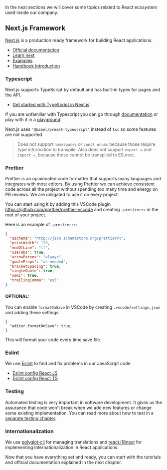 In the next sections we will cover some topics related to React ecosystem used inside our company.

## Next.js Framework

[Next.js](https://nextjs.org/) is a production ready framework for building React applications.

- [Official documentation](https://nextjs.org/docs/getting-started)
- [Learn next](https://nextjs.org/learn/basics/create-nextjs-app)
- [Examples](https://github.com/vercel/next.js/tree/canary/examples)
- [Handbook Introduction](/books/frontend/react/next/introduction)

### Typescript

Next.js supports TypeScript by default and has built-in types for pages and the API.

- [Get started with TypeScript in Next.js](https://nextjs.org/docs/basic-features/typescript).

If you are unfamiliar with Typescript you can go through [documentation](https://www.typescriptlang.org/docs/home.html) or play with it in a [playground](https://www.typescriptlang.org/play/index.html).

Next.js uses `'@babel/preset-typescript'` instead of `tsc` so some features are not supported

> Does not support `namespaces` or `const enums` because those require type information to transpile. Also does not support `export =` and `import =`, because those cannot be transpiled to ES.next.

### Prettier

Prettier is an opinionated code formatter that supports many languages
and integrates with most editors. By using Prettier we can achieve consistent code across all the project without spending too many time and energy on PR reviews.
We are obligated to use it on every project.

You can start using it by adding this VSCode plugin https://github.com/prettier/prettier-vscode and creating `.prettierrc` in the root of your project.

Here is an example of `.prettierrc`:

```json
{
  "$schema": "http://json.schemastore.org/prettierrc",
  "printWidth": 120,
  "endOfLine": "lf",
  "useTabs": true,
  "arrowParens": "always",
  "quoteProps": "as-needed",
  "bracketSpacing": true,
  "singleQuote": true,
  "semi": true,
  "trailingComma": "es5"
}
```

#### OPTIONAL:

You can enable `formatOnSave` in VSCode by creating `.vscode/settings.json` and adding these settings:

```
{
  "editor.formatOnSave": true,
}
```

This will format your code every time save file.

### Eslint

We use [Eslint](https://eslint.org/) to find and fix problems in our JavaScript code.

- [Eslint config React JS](https://www.npmjs.com/package/@infinumjs/eslint-config-react-js)
- [Eslint config React TS](https://www.npmjs.com/package/@infinumjs/eslint-config-react-ts)

### Testing

Automated testing is very important in software development. It gives us the assurance that code won't break when we add new features or change some existing implementation. You can read more about how to test in a [separate testing chapter](https://infinum.com/handbook/books/frontend/react/testing-best-practices).

### Internationalization

We use [polyglot-cli](https://www.npmjs.com/package/polyglot-cli) for managing translations and [react.i18next](https://react.i18next.com/) for implementing internationalization in React applications.

Now that you have everything set and ready, you can start with the tutorials and official documentation explained in the next chapter.
